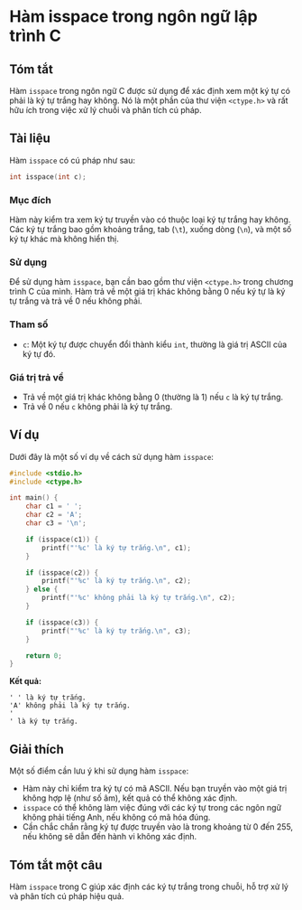 <!--
Meta Description: # Hàm isspace trong ngôn ngữ lập trình C ## Tóm tắt Hàm `isspace` trong ngôn ngữ C được sử dụng để xác định xem một ký tự có phải là ký tự trắng hay k...
Meta Keywords: không, trắng, isspace, hàm, một
-->

# Hàm isspace trong ngôn ngữ lập trình C

## Tóm tắt
Hàm `isspace` trong ngôn ngữ C được sử dụng để xác định xem một ký tự có phải là ký tự trắng hay không. Nó là một phần của thư viện `<ctype.h>` và rất hữu ích trong việc xử lý chuỗi và phân tích cú pháp.

## Tài liệu
Hàm `isspace` có cú pháp như sau:

```c
int isspace(int c);
```

### Mục đích
Hàm này kiểm tra xem ký tự truyền vào có thuộc loại ký tự trắng hay không. Các ký tự trắng bao gồm khoảng trắng, tab (`\t`), xuống dòng (`\n`), và một số ký tự khác mà không hiển thị.

### Sử dụng
Để sử dụng hàm `isspace`, bạn cần bao gồm thư viện `<ctype.h>` trong chương trình C của mình. Hàm trả về một giá trị khác không bằng 0 nếu ký tự là ký tự trắng và trả về 0 nếu không phải.

### Tham số
- `c`: Một ký tự được chuyển đổi thành kiểu `int`, thường là giá trị ASCII của ký tự đó.

### Giá trị trả về
- Trả về một giá trị khác không bằng 0 (thường là 1) nếu `c` là ký tự trắng.
- Trả về 0 nếu `c` không phải là ký tự trắng.

## Ví dụ
Dưới đây là một số ví dụ về cách sử dụng hàm `isspace`:

```c
#include <stdio.h>
#include <ctype.h>

int main() {
    char c1 = ' ';
    char c2 = 'A';
    char c3 = '\n';

    if (isspace(c1)) {
        printf("'%c' là ký tự trắng.\n", c1);
    }

    if (isspace(c2)) {
        printf("'%c' là ký tự trắng.\n", c2);
    } else {
        printf("'%c' không phải là ký tự trắng.\n", c2);
    }

    if (isspace(c3)) {
        printf("'%c' là ký tự trắng.\n", c3);
    }

    return 0;
}
```
**Kết quả:**
```
' ' là ký tự trắng.
'A' không phải là ký tự trắng.
'
' là ký tự trắng.
```

## Giải thích
Một số điểm cần lưu ý khi sử dụng hàm `isspace`:
- Hàm này chỉ kiểm tra ký tự có mã ASCII. Nếu bạn truyền vào một giá trị không hợp lệ (như số âm), kết quả có thể không xác định.
- `isspace` có thể không làm việc đúng với các ký tự trong các ngôn ngữ không phải tiếng Anh, nếu không có mã hóa đúng.
- Cần chắc chắn rằng ký tự được truyền vào là trong khoảng từ 0 đến 255, nếu không sẽ dẫn đến hành vi không xác định.

## Tóm tắt một câu
Hàm `isspace` trong C giúp xác định các ký tự trắng trong chuỗi, hỗ trợ xử lý và phân tích cú pháp hiệu quả.